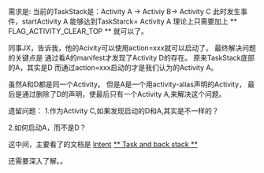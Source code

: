 需求是:
当前的TaskStack是：Activity A -> Activiy B-> Activity C
此时发生事件，startActivity A
能够达到TaskStarck= Activity A
理论上只需要加上 ** FLAG_ACTIVITY_CLEAR_TOP ** 就可以了。

同事JX，告诉我，他的Acivity可以使用action=xxx就可以启动了。
最终解决问题的关键点是 通过看A的manifest才发现了Activity D的存在。
原来TaskStack底部的A，其实是D
而通过action=xxx启动的才是我们认为的Activity A。

虽然A和D都是同一个Activity。
但是A是一个用activity-alias声明的Activity，
最后是通过删除了D的声明，使最后只有一个Activity A,来解决这个问题。

遗留问题：
1.作为Activity C,如果发现启动的D和A,其实是不一样的？

2.如何启动A，而不是D？

这中间，主要看了的文档是
[Intent](http://developer.android.com/intl/zh-cn/reference/android/content/Intent.html)
[** Task and back stack **](http://developer.android.com/guide/components/tasks-and-back-stack.html)

还需要深入了解。。